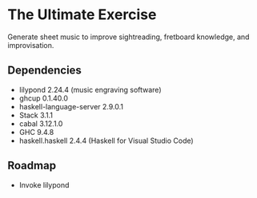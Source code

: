 # The Ultimate Exercise
Generate sheet music to improve sightreading, fretboard knowledge, and improvisation.

## Dependencies
* lilypond 2.24.4 (music engraving software)
* ghcup 0.1.40.0
* haskell-language-server 2.9.0.1
* Stack 3.1.1
* cabal 3.12.1.0
* GHC 9.4.8
* haskell.haskell 2.4.4 (Haskell for Visual Studio Code)

## Roadmap
* Invoke lilypond